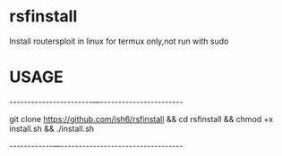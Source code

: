 # rsfinstall
Install routersploit in linux
for termux only,not run with sudo
# USAGE
-----------------------—-----------------------


git clone https://github.com/ish6/rsfinstall &&
cd rsfinstall &&
chmod +x install.sh &&
./install.sh 


------------—----------------------------------
